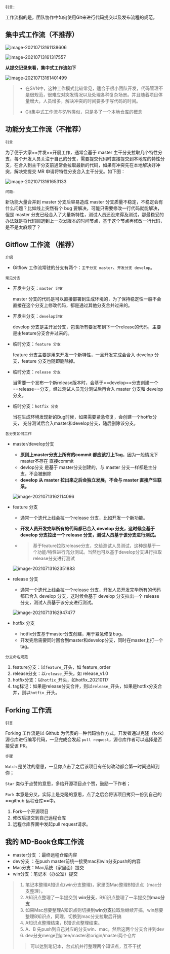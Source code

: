 `引言:`

工作流指的是，团队协作中如何使用Git来进行代码提交以及发布流程的规范。



## 集中式工作流（不推荐）

![image-20210713161138606](第九章-Git工作流.assets/image-20210713161138606.png)

![image-20210713161317557](第九章-Git工作流.assets/image-20210713161317557.png)

**从提交记录来看，集中式工作流如下**

![image-20210713161401499](第九章-Git工作流.assets/image-20210713161401499.png)

>   *   在SVN中，这种工作模式比较常见，适合于很小团队开发，代码管理不是很规范，很难应对突发情况以及处理各种复杂场景。并且随着项目体量增大，人员增多，解决冲突的时间要多于写代码的时间。
>
>   *   Git集中式工作流与SVN类似，只是多了一个本地仓库的概念



## 功能分支工作流（不推荐）

`引言`

为了便于大家==并发==开展工作，通常会基于 master 主干分支拉取几个特性分支，每个开发人员关注于自己的分支，需要提交代码时直接提交到本地库的特性分支，在合入到主干分支前通常会拉取最新的代码，如果有冲突先在本地解决好冲突，解决完提交 MR 申请将特性分支合入主干分支。如下图：



![image-20210713161653133](第九章-Git工作流.assets/image-20210713161653133.png)

`问题:`

新功能大量合并到 master 分支后容易造成 master 分支质量不稳定，不稳定会有什么问题？比如线上突然有个 bug 要解决，可能只需要修改一行代码就能解决，但是 master 分支已经合入了大量新特性，测试人员还没来得及测试，那最稳妥的办法就是将代码回退到上一次发版本的时间节点，基于这个节点再修改一行代码，是不是太麻烦了？



## Gitflow 工作流 （推荐）

`介绍`

*   Gitflow 工作流常驻的分支有两个：`主干分支 master`、`开发分支 develop`。



`常见分支`

-   开发主分支：`master 分支`

    master 分支的代码是可以直接部署到生成环境的，为了保持稳定性一般不会直接在这个分支上修改代码，都是通过其他分支合并过来的。

-   开发主分支：`develop分支`

    develop 分支是主开发分支，包含所有要发布到下一个release的代码，主要是由feature分支合并过来的。

-   临时分支：`feature 分支`

    feature 分支主要是用来开发一个新特性，一旦开发完成会合入 develop 分支，feature 分支也随即删除掉。

-   临时分支：`release 分支`

    当需要一个发布一个新release版本时，会基于==develop==分支创建一个==release==分支，经过测试人员充分测试后再合入 master 分支和 develop 分支。

-   临时分支：`hotfix 分支`

    当在生成环境发现新的Bug时候，如果需要紧急修复，会创建一个hotfix分支， 充分测试后合入master和develop分支，随后删除该分支。



`各分支如何工作`

*   master/develop分支

    *   **原则上master分支上所有的commit 都应该打上Tag**，因为一般情况下master不存在 直接commit
    *   devlop分支 是基于 master分支创建的，与 master 分支一样都是主分支，不会被删除
    *   **develop 从 master 拉出来之后会独立发展，不会与 master 直接产生联系。**

    ![image-20210713162114096](第九章-Git工作流.assets/image-20210713162114096.png)

*   feature 分支

    *   通常一个迭代上线会拉一个release 分支，比如开发一个新功能。

    *   **开发人员开发完毕所有的代码都已合入 develop 分支，这时候会基于 develop 分支拉出一个 release 分支，测试人员基于该分支进行测试。**

    *   >   基于feature拉取release分支，交给测试人员测试，这种是基于一个功能/特性进行充分测试。当然也可以基于develop分支进行拉取release分支进行测试 

    ![image-20210713162351883](第九章-Git工作流.assets/image-20210713162351883.png)

*   release 分支

    *   通常一个迭代上线会拉一个release 分支，开发人员开发完毕所有的代码都已合入 develop 分支，这时候会基于 develop 分支拉出一个 release 分支，测试人员基于该分支进行测试。

    ![image-20210713162947477](第九章-Git工作流.assets/image-20210713162947477.png)

*   hotfix 分支
    *   hotfix分支基于master分支创建，用于紧急修复bug。
    *   开发完后需要同时回合到master和develop分支，同时在master上打一个tag。



`分支命名规范`

1.  feature分支：以`feature_`开头，如 feature_order
2.  release分支：以`release_`开头，如 release_v1.0
3.  hotfix分支：以`hotfix_`开头，如hotfix_20210117
4.  tag标记：如果是release分支合并，则以`release_`开头，如果是hotfix分支合并，则以`hotfix_`开头。



## Forking 工作流

`引言`

Forking 工作流是以 Github 为代表的一种代码协作方式，开发者通过克隆（fork）源仓库进行编写代码，一旦完成会发起 `pull request`，源仓库作者可以选择是否接受该 PR。

`步骤`

`Watch` 是关注的意思，一旦你点击了之后该项目有任何改动都会第一时间通知到你；

`Star` 类似于点赞的意思，多给开源项目点个赞，鼓励一下作者；

`Fork` 本意是分叉，实际上是克隆的意思，点了之后会将该项目拷贝一份到自己的 ==github 远程仓库==中。



1.  Fork一个开源项目
2.  修改后提交到自己远程仓库
3.  远程仓库界面中发起pull request请求。



## 我的 MD-Book仓库工作流

*   master分支 ：最终远程仓库内容
*   dev分支 ：在push master前统一接受mac和win分支push的内容
*   Mac分支：Mac系统（家里面）提交
*   win分支：笔记本（办公室）提交

>   1.  笔记本整理A知识点(win分支整理)，家里面Mac整理B知识点（mac分支整理）。
>   2.  A知识点整理了一半提交到 **win分支**，B知识点整理了一半提交到**mac分支**
>   3.  如果Mac想要整理A知识点则切换到**win分支**拉取后继续开搞，win想要整理B知识点，同理，切换到mac分支拉取后开搞
>   4.  A知识点整理结束，B知识点整理结束。
>   5.  A、B 先push到自己对应的分支win、mac，然后这两个分支合并到dev
>   6.  dev分支merge到gitee/master和origin/master两个仓库
>
>   >   可以达到笔记本，台式机并行整理两个知识点，互不干扰